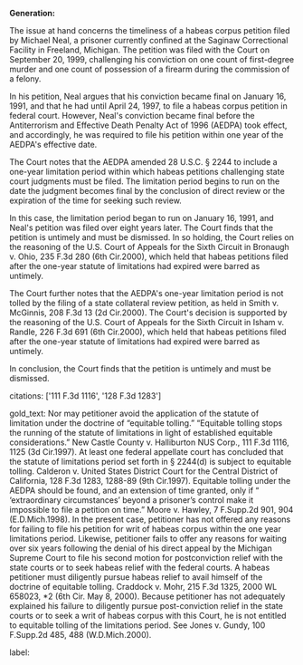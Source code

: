 **Generation:**

 <answer>

The issue at hand concerns the timeliness of a habeas corpus petition filed by Michael Neal, a prisoner currently confined at the Saginaw Correctional Facility in Freeland, Michigan. The petition was filed with the Court on September 20, 1999, challenging his conviction on one count of first-degree murder and one count of possession of a firearm during the commission of a felony.

In his petition, Neal argues that his conviction became final on January 16, 1991, and that he had until April 24, 1997, to file a habeas corpus petition in federal court. However, Neal's conviction became final before the Antiterrorism and Effective Death Penalty Act of 1996 (AEDPA) took effect, and accordingly, he was required to file his petition within one year of the AEDPA's effective date.

The Court notes that the AEDPA amended 28 U.S.C. § 2244 to include a one-year limitation period within which habeas petitions challenging state court judgments must be filed. The limitation period begins to run on the date the judgment becomes final by the conclusion of direct review or the expiration of the time for seeking such review.

In this case, the limitation period began to run on January 16, 1991, and Neal's petition was filed over eight years later. The Court finds that the petition is untimely and must be dismissed. In so holding, the Court relies on the reasoning of the U.S. Court of Appeals for the Sixth Circuit in Bronaugh v. Ohio, 235 F.3d 280 (6th Cir.2000), which held that habeas petitions filed after the one-year statute of limitations had expired were barred as untimely.

The Court further notes that the AEDPA's one-year limitation period is not tolled by the filing of a state collateral review petition, as held in Smith v. McGinnis, 208 F.3d 13 (2d Cir.2000). The Court's decision is supported by the reasoning of the U.S. Court of Appeals for the Sixth Circuit in Isham v. Randle, 226 F.3d 691 (6th Cir.2000), which held that habeas petitions filed after the one-year statute of limitations had expired were barred as untimely.

In conclusion, the Court finds that the petition is untimely and must be dismissed.

citations: ['111 F.3d 1116', '128 F.3d 1283']

gold_text: Nor may petitioner avoid the application of the statute of limitation under the doctrine of “equitable tolling.” “Equitable tolling stops the running of the statute of limitations in light of established equitable considerations.” New Castle County v. Halliburton NUS Corp., 111 F.3d 1116, 1125 (3d Cir.1997). At least one federal appellate court has concluded that the statute of limitations period set forth in § 2244(d) is subject to equitable tolling. Calderon v. United States District Court for the Central District of California, 128 F.3d 1283, 1288-89 (9th Cir.1997). Equitable tolling under the AEDPA should be found, and an extension of time granted, only if “ ‘extraordinary circumstances’ beyond a prisoner’s control make it impossible to file a petition on time.” Moore v. Hawley, 7 F.Supp.2d 901, 904 (E.D.Mich.1998). In the present case, petitioner has not offered any reasons for failing to file his petition for writ of habeas corpus within the one year limitations period. Likewise, petitioner fails to offer any reasons for waiting over six years following the denial of his direct appeal by the Michigan Supreme Court to file his second motion for postconviction relief with the state courts or to seek habeas relief with the federal courts. A habeas petitioner must diligently pursue habeas relief to avail himself of the doctrine of equitable tolling. Craddock v. Mohr, 215 F.3d 1325, 2000 WL 658023, *2 (6th Cir. May 8, 2000). Because petitioner has not adequately explained his failure to diligently pursue post-conviction relief in the state courts or to seek a writ of habeas corpus with this Court, he is not entitled to equitable tolling of the limitations period. See Jones v. Gundy, 100 F.Supp.2d 485, 488 (W.D.Mich.2000).

label: 